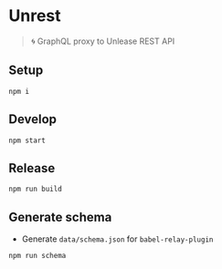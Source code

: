 # Unrest

> 🌀  GraphQL proxy to Unlease REST API

## Setup

```
npm i
```

## Develop

```
npm start
```

## Release

```
npm run build
```

## Generate schema

* Generate `data/schema.json` for `babel-relay-plugin`
```
npm run schema
```
